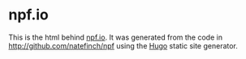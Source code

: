 npf.io
=====

This is the html behind [npf.io](http://npf.io).  It was generated from the code
in http://github.com/natefinch/npf using the [Hugo](http://gohugo.io)
static site generator.
